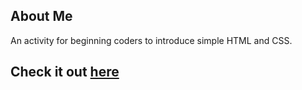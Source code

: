 ## About Me 

An activity for beginning coders to introduce simple HTML and CSS.

## Check it out [here](https://rosebourn.github.io/prework-about-me/)
